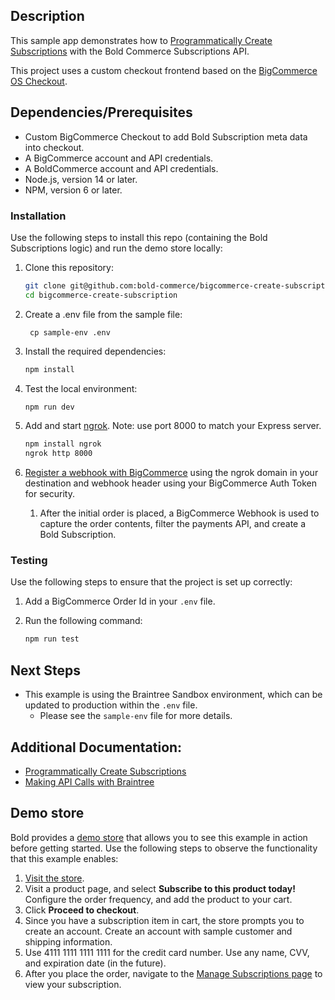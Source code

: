 ## Description

This sample app demonstrates how to [Programmatically Create Subscriptions](https://developer.boldcommerce.com/default/guides/subscriptions-v2/create-subscription) with the Bold Commerce Subscriptions API.

This project uses a custom checkout frontend based on the [BigCommerce OS Checkout](https://github.com/bigcommerce/checkout-js).

## Dependencies/Prerequisites

- Custom BigCommerce Checkout to add Bold Subscription meta data into checkout.
- A BigCommerce account and API credentials.
- A BoldCommerce account and API credentials.
- Node.js, version 14 or later.
- NPM, version 6 or later.

### Installation

Use the following steps to install this repo (containing the Bold Subscriptions logic) and run the demo store locally:

1. Clone this repository:

   ```sh
   git clone git@github.com:bold-commerce/bigcommerce-create-subscription.git
   cd bigcommerce-create-subscription
   ```

2. Create a .env file from the sample file:

   ```
    cp sample-env .env
   ```

3. Install the required dependencies:

   ```sh
   npm install
   ```

4. Test the local environment:

   ```sh
   npm run dev
   ```

5. Add and start [ngrok](https://ngrok.com/). Note: use port 8000 to match your Express server.

   ```sh
   npm install ngrok
   ngrok http 8000
   ```

6. [Register a webhook with BigCommerce](https://developer.bigcommerce.com/api-reference/b3A6MzU5MDUyNzI-create-a-webhook#Request) using the ngrok domain in your destination and webhook header using your BigCommerce Auth Token for security.
   1. After the initial order is placed, a BigCommerce Webhook is used to capture the order contents, filter the payments API, and create a Bold Subscription.

### Testing

Use the following steps to ensure that the project is set up correctly:

1. Add a BigCommerce Order Id in your `.env` file.
2. Run the following command:

   ```sh
   npm run test
   ```

## Next Steps

- This example is using the Braintree Sandbox environment, which can be updated to production within the `.env` file.
  - Please see the `sample-env` file for more details.

## Additional Documentation:

- [Programmatically Create Subscriptions](https://developer.boldcommerce.com/default/guides/subscriptions-v2/create-subscription)
- [Making API Calls with Braintree](https://graphql.braintreepayments.com/guides/making_api_calls/)

## Demo store

Bold provides a [demo store](https://snow-lion.bolddemos.ninja/supplies/) that allows you to see this example in action before getting started. Use the following steps to observe the functionality that this example enables:

1. [Visit the store](https://snow-lion.bolddemos.ninja/supplies/).
2. Visit a product page, and select **Subscribe to this product today!** Configure the order frequency, and add the product to your cart.
3. Click **Proceed to checkout**.
4. Since you have a subscription item in cart, the store prompts you to create an account. Create an account with sample customer and shipping information.
5. Use 4111 1111 1111 1111 for the credit card number. Use any name, CVV, and expiration date (in the future).
6. After you place the order, navigate to the [Manage Subscriptions page](https://snow-lion.bolddemos.ninja/manage-subscriptions/) to view your subscription.
